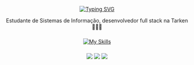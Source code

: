 <div align="center">
  
  [![Typing SVG](https://readme-typing-svg.demolab.com?font=Fira+Code&pause=1000&color=FF6E96&center=true&random=false&width=500&lines=Olá,+meu+nome+é+Henrique+Menezes.;Seja+bem-vindo+ao+meu+repositório!+%E2%AD%90%EF%B8%8F)](https://git.io/typing-svg)
  
  Estudante de Sistemas de Informação, desenvolvedor full stack na Tarken 👨🏻‍💻

  ###
  
[![My Skills](https://skillicons.dev/icons?i=py,js,ts,nodejs,react,rn,nestjs,mysql,docker,github&perline=5)](https://skillicons.dev)

  ###

  <!-- <img src="https://github-readme-stats.vercel.app/api/top-langs?username=menezesho&locale=pt-br&hide_title=false&layout=compact&card_width=320&langs_count=6&theme=dracula&hide_border=true" height="205" alt="languages graph"/> -->

  ###
  
  <div align="center">
    <a href="https://instagram.com/menezesh.o" target="_blank"><img src="https://img.shields.io/badge/-Instagram-%23E4405F?style=for-the-badge&logo=instagram&logoColor=white" target="_blank"></a>
    <a href="https://www.linkedin.com/in/menezesho" target="_blank"><img src="https://img.shields.io/badge/-LinkedIn-%230077B5?style=for-the-badge&logo=linkedin&logoColor=white" target="_blank"></a>  
    <a href = "mailto:henryyquemenezes@gmail.com" target="_blank"><img src="https://img.shields.io/badge/-Gmail-%23333?style=for-the-badge&logo=gmail&logoColor=white" target="_blank"></a>
  </div>
  
</div>

